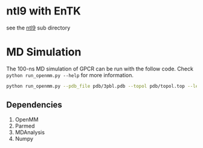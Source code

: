# ntl9 with EnTK

see the [ntl9](ntl9) sub directory

# MD Simulation

The 100-ns MD simulation of GPCR can be run with the follow code. 
Check `python run_openmm.py --help` for more information.  

```bash 
python run_openmm.py --pdb_file pdb/3pbl.pdb --topol pdb/topol.top --length 100
```

## Dependencies 
1. OpenMM 
2. Parmed 
3. MDAnalysis 
4. Numpy 

